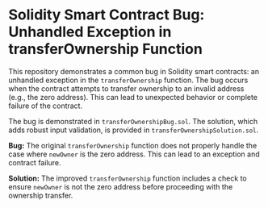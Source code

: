# Solidity Smart Contract Bug: Unhandled Exception in transferOwnership Function

This repository demonstrates a common bug in Solidity smart contracts: an unhandled exception in the `transferOwnership` function.  The bug occurs when the contract attempts to transfer ownership to an invalid address (e.g., the zero address).  This can lead to unexpected behavior or complete failure of the contract.

The bug is demonstrated in `transferOwnershipBug.sol`. The solution, which adds robust input validation, is provided in `transferOwnershipSolution.sol`.

**Bug:** The original `transferOwnership` function does not properly handle the case where `newOwner` is the zero address.  This can lead to an exception and contract failure.

**Solution:** The improved `transferOwnership` function includes a check to ensure `newOwner` is not the zero address before proceeding with the ownership transfer.